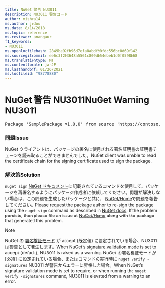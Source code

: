 ```yaml
---
title: NuGet 警告 NU3011
description: NU3011 警告コード
author: mishra14
ms.author: jodou
ms.date: 8/16/2018
ms.topic: reference
ms.reviewer: anangaur
f1_keywords:
- NU3011
ms.openlocfilehash: 2849be92fb96d7efa8abdf90fdc556bc0d69f342
ms.sourcegitcommit: ee6c3f203648a5561c809db54ebeb1d0f0598b68
ms.translationtype: MT
ms.contentlocale: ja-JP
ms.lasthandoff: 01/26/2021
ms.locfileid: "98778880"
---
```

# <a name="nuget-warning-nu3011"></a><span data-ttu-id="ae0e8-103">NuGet 警告 NU3011</span><span class="sxs-lookup"><span data-stu-id="ae0e8-103">NuGet Warning NU3011</span></span>

<pre>Package 'SamplePackage v1.0.0' from source 'https://contoso.com/index.json': The primary signature is invalid.</pre>

### <a name="issue"></a><span data-ttu-id="ae0e8-104">問題</span><span class="sxs-lookup"><span data-stu-id="ae0e8-104">Issue</span></span>

<span data-ttu-id="ae0e8-105">NuGet クライアントは、パッケージの署名に使用される署名証明書の証明書チェーンを読み取ることができませんでした。</span><span class="sxs-lookup"><span data-stu-id="ae0e8-105">NuGet client was unable to read the certificate chain for the signing certificate used to sign the package.</span></span>


### <a name="solution"></a><span data-ttu-id="ae0e8-106">解決策</span><span class="sxs-lookup"><span data-stu-id="ae0e8-106">Solution</span></span>

<span data-ttu-id="ae0e8-107">`nuget sign` [NuGet ドキュメント](../../create-packages/sign-a-package.md)に記載されているコマンドを使用して、パッケージを再署名するようにパッケージ作成者に依頼してください。問題が解決しない場合は、この問題を生成したパッケージと共に、 [NuGet/Home](https://github.com/NuGet/Home/issues)で問題を報告してください。</span><span class="sxs-lookup"><span data-stu-id="ae0e8-107">Please request the package author to re-sign the package using the `nuget sign` command as described in [NuGet docs](../../create-packages/sign-a-package.md). If the problem persists, then please file an issue at [NuGet/Home](https://github.com/NuGet/Home/issues) along with the package that generated this problem.</span></span>


> [!Note]
> <span data-ttu-id="ae0e8-108">NuGet の [署名検証モード](../../consume-packages/installing-signed-packages.md#configure-package-signature-requirements) が accept (既定値) に設定されている場合、NU3011 は警告として発生します。</span><span class="sxs-lookup"><span data-stu-id="ae0e8-108">When NuGet’s [signature validation mode](../../consume-packages/installing-signed-packages.md#configure-package-signature-requirements) is set to accept (default), NU3011 is raised as a warning.</span></span> <span data-ttu-id="ae0e8-109">NuGet の署名検証モードが [必須] に設定されている場合、またはコマンドの実行時に `nuget verify -signatures` NU3011 が警告からエラーに昇格した場合。</span><span class="sxs-lookup"><span data-stu-id="ae0e8-109">When NuGet’s signature validation mode is set to require, or when running the `nuget verify -signatures` command, NU3011 is elevated from a warning to an error.</span></span> 
